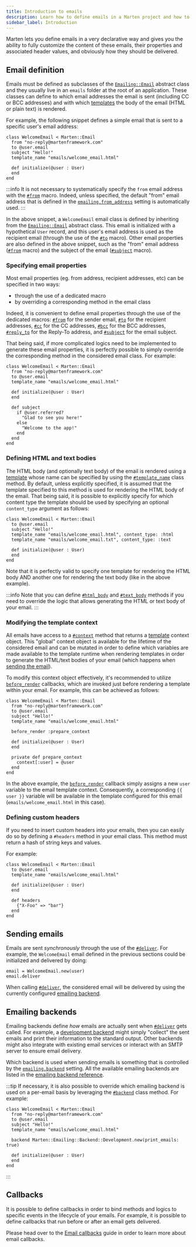 ```yaml
---
title: Introduction to emails
description: Learn how to define emails in a Marten project and how to deliver them.
sidebar_label: Introduction
---
```


Marten lets you define emails in a very declarative way and gives you the ability to fully customize the content of these emails, their properties and associated header values, and obviously how they should be delivered.

## Email definition

Emails must be defined as subclasses of the [`Emailing::Email`](pathname:///api/0.5/Marten/Emailing/Email.html) abstract class and they usually live in an `emails` folder at the root of an application. These classes can define to which email addresses the email is sent (including CC or BCC addresses) and with which [templates](../templates.mdx) the body of the email (HTML or plain text) is rendered.

For example, the following snippet defines a simple email that is sent to a specific user's email address:

```crystal
class WelcomeEmail < Marten::Email
  from "no-reply@martenframework.com"
  to @user.email
  subject "Hello!"
  template_name "emails/welcome_email.html"

  def initialize(@user : User)
  end
end
```

:::info
It is not necessary to systematically specify the `from` email address with the [`#from`](pathname:///api/0.5/Marten/Emailing/Email.html#from(value)-macro) macro. Indeed, unless specified, the default "from" email address that is defined in the [`emailing.from_address`](../development/reference/settings.md#from_address) setting is automatically used.
:::

In the above snippet, a `WelcomeEmail` email class is defined by inheriting from the [`Emailing::Email`](pathname:///api/0.5/Marten/Emailing/Email.html) abstract class. This email is initialized with a hypothetical `User` record, and this user's email address is used as the recipient email (through the use of the [`#to`](pathname:///api/0.5/Marten/Emailing/Email.html#to(value)-macro) macro). Other email properties are also defined in the above snippet, such as the "from" email address ([`#from`](pathname:///api/0.5/Marten/Emailing/Email.html#from(value)-macro) macro) and the subject of the email ([`#subject`](pathname:///api/0.5/Marten/Emailing/Email.html#subject(value)-macro) macro).

### Specifying email properties

Most email properties (eg. from address, recipient addresses, etc) can be specified in two ways:

* through the use of a dedicated macro
* by overriding a corresponding method in the email class

Indeed, it is convenient to define email properties through the use of the dedicated macros: [`#from`](pathname:///api/0.5/Marten/Emailing/Email.html#from(value)-macro) for the sender email, [`#to`](pathname:///api/0.5/Marten/Emailing/Email.html#to(value)-macro) for the recipient addresses, [`#cc`](pathname:///api/0.5/Marten/Emailing/Email.html#cc(value)-macro) for the CC addresses, [`#bcc`](pathname:///api/0.5/Marten/Emailing/Email.html#bcc(value)-macro) for the BCC addresses, [`#reply_to`](pathname:///api/0.5/Marten/Emailing/Email.html#reply_to(value)-macro) for the Reply-To address, and [`#subject`](pathname:///api/0.5/Marten/Emailing/Email.html#subject(value)-macro) for the email subject.

That being said, if more complicated logics need to be implemented to generate these email properties, it is perfectly possible to simply override the corresponding method in the considered email class. For example:

```crystal
class WelcomeEmail < Marten::Email
  from "no-reply@martenframework.com"
  to @user.email
  template_name "emails/welcome_email.html"

  def initialize(@user : User)
  end

  def subject
    if @user.referred?
      "Glad to see you here!"
    else
      "Welcome to the app!"
    end
  end
end
```

### Defining HTML and text bodies

The HTML body (and optionally text body) of the email is rendered using a [template](../templates.mdx) whose name can be specified by using the [`#template_name`](pathname:///api/0.5/Marten/Emailing/Email.html#template_name(template_name%3AString%3F%2Ccontent_type%3AContentType|String|Symbol%3DContentType%3A%3AHTML)%3ANil-class-method) class method. By default, unless explicitly specified, it is assumed that the template specified to this method is used for rendering the HTML body of the email. That being said, it is possible to explicitly specify for which content type the template should be used by specifying an optional `content_type` argument as follows:

```crystal
class WelcomeEmail < Marten::Email
  to @user.email
  subject "Hello!"
  template_name "emails/welcome_email.html", content_type: :html
  template_name "emails/welcome_email.txt", content_type: :text

  def initialize(@user : User)
  end
end
```

Note that it is perfectly valid to specify one template for rendering the HTML body AND another one for rendering the text body (like in the above example).

:::info
Note that you can define [`#html_body`](pathname:///api/0.5/Marten/Emailing/Email.html#html_body%3AString%3F-instance-method) and [`#text_body`](pathname:///api/0.5/Marten/Emailing/Email.html#html_body%3AString%3F-instance-method) methods if you need to override the logic that allows generating the HTML or text body of your email.
:::

### Modifying the template context

All emails have access to a [`#context`](pathname:///api/0.5/Marten/Emailing/Email.html#context-instance-method) method that returns a [template](../templates/introduction.md) context object. This "global" context object is available for the lifetime of the considered email and can be mutated in order to define which variables are made available to the template runtime when rendering templates in order to generate the HTML/text bodies of your email (which happens when [sending the email](#sending-emails)).

To modify this context object effectively, it's recommended to utilize [`before_render`](./callbacks.md#before_render) callbacks, which are invoked just before rendering a template within your email. For example, this can be achieved as follows:

```crystal
class WelcomeEmail < Marten::Email
  from "no-reply@martenframework.com"
  to @user.email
  subject "Hello!"
  template_name "emails/welcome_email.html"

  before_render :prepare_context

  def initialize(@user : User)
  end

  private def prepare_context
    context[:user] = @user
  end
end
```

In the above example, the [`before_render`](./callbacks.md#before_render) callback simply assigns a new `user` variable to the email template context. Consequently, a corresponding `{{ user }}` variable will be available in the template configured for this email (`emails/welcome_email.html` in this case).

### Defining custom headers

If you need to insert custom headers into your emails, then you can easily do so by defining a `#headers` method in your email class. This method must return a hash of string keys and values.

For example:

```crystal
class WelcomeEmail < Marten::Email
  to @user.email
  template_name "emails/welcome_email.html"

  def initialize(@user : User)
  end
  
  def headers
    {"X-Foo" => "bar"}
  end
end
```

## Sending emails

Emails are sent _synchronously_ through the use of the [`#deliver`](pathname:///api/0.5/Marten/Emailing/Email.html#deliver-instance-method). For example, the `WelcomeEmail` email defined in the previous sections could be initialized and delivered by doing:

```crystal
email = WelcomeEmail.new(user)
email.deliver
```

When calling [`#deliver`](pathname:///api/0.5/Marten/Emailing/Email.html#deliver-instance-method), the considered email will be delivered by using the currently configured [emailing backend](#emailing-backends).

## Emailing backends

Emailing backends define _how_ emails are actually sent when [`#deliver`](pathname:///api/0.5/Marten/Emailing/Email.html#deliver-instance-method) gets called. For example, a [development backend](./reference/backends.md#development-backend) might simply "collect" the sent emails and print their information to the standard output. Other backends might also integrate with existing email services or interact with an SMTP server to ensure email delivery.

Which backend is used when sending emails is something that is controlled by the [`emailing.backend`](../development/reference/settings.md#backend-1) setting. All the available emailing backends are listed in the [emailing backend reference](./reference/backends.md).

:::tip
If necessary, it is also possible to override which emailing backend is used on a per-email basis by leveraging the [`#backend`](pathname:///api/0.5/Marten/Emailing/Email.html#backend(backend%3ABackend%3A%3ABase)%3ANil-class-method) class method. For example:

```crystal
class WelcomeEmail < Marten::Email
  from "no-reply@martenframework.com"
  to @user.email
  subject "Hello!"
  template_name "emails/welcome_email.html"

  backend Marten::Emailing::Backend::Development.new(print_emails: true)

  def initialize(@user : User)
  end
end
```
:::

## Callbacks

It is possible to define callbacks in order to bind methods and logics to specific events in the lifecycle of your emails. For example, it is possible to define callbacks that run before or after an email gets delivered.

Please head over to the [Email callbacks](./callbacks.md) guide in order to learn more about email callbacks.
